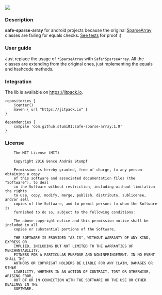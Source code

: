 [![](https://jitpack.io/v/stumi01/safe-sparse-array.svg)](https://jitpack.io/#stumi01/safe-sparse-array)
### Description

**safe-sparse-array** for android projects because the original [SparseArray](https://developer.android.com/reference/android/util/SparseArray.html) classes are failing for equals checks.
[See tests](https://github.com/stumi01/safe-sparse-array/tree/master/app/src/test/java/com/stumi/safesparsearray) for proof :)

### User guide
Just replace the usage of `*SparseArray` with `Safe*SparseArray`.
All the classes are extending from the original ones, just mplementing the equals and hashcode methods.

### Integration

The lib is available on https://jitpack.io.

```
repositories {
    jcenter()
    maven { url "https://jitpack.io" }
}

dependencies {
    compile 'com.github.stumi01:safe-sparse-array:1.0'
}
```

### License

```
    The MIT License (MIT)

    Copyright 2016 Bence András Stumpf

    Permission is hereby granted, free of charge, to any person obtaining a copy
    of this software and associated documentation files (the "Software"), to deal
    in the Software without restriction, including without limitation the rights
    to use, copy, modify, merge, publish, distribute, sublicense, and/or sell
    copies of the Software, and to permit persons to whom the Software is
    furnished to do so, subject to the following conditions:

    The above copyright notice and this permission notice shall be included in all
    copies or substantial portions of the Software.

    THE SOFTWARE IS PROVIDED "AS IS", WITHOUT WARRANTY OF ANY KIND, EXPRESS OR
    IMPLIED, INCLUDING BUT NOT LIMITED TO THE WARRANTIES OF MERCHANTABILITY,
    FITNESS FOR A PARTICULAR PURPOSE AND NONINFRINGEMENT. IN NO EVENT SHALL THE
    AUTHORS OR COPYRIGHT HOLDERS BE LIABLE FOR ANY CLAIM, DAMAGES OR OTHER
    LIABILITY, WHETHER IN AN ACTION OF CONTRACT, TORT OR OTHERWISE, ARISING FROM,
    OUT OF OR IN CONNECTION WITH THE SOFTWARE OR THE USE OR OTHER DEALINGS IN THE
    SOFTWARE.
```